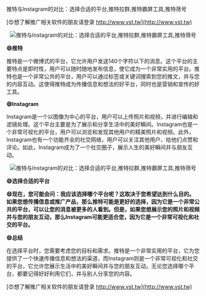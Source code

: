 推特与Instagram的对比：选择合适的平台,推特拉群,推特霸屏工具,推特筛号

[😍想了解推广相关软件的朋友请登录 http://www.vst.tw](http://www.vst.tw)

 <center><img src="https://vst.tw/MP4/tuiguang/png/5.png" alt="推特与Instagram的对比：选择合适的平台,推特拉群,推特霸屏工具,推特筛号"></center>

**😄推特**

推特是一个微博式的平台，它允许用户发送140个字符以下的消息。这个平台的主要特点是即时性，用户可以随时随地发布信息，使它成为一个非常实用的平台。推特也是一个非常公共的平台，用户可以通过标签或关键词搜索到您的推文，并与您的内容互动。这使得推特成为传播信息和想法的好平台，同时也是营销和宣传的好工具。

**😄Instagram**

Instagram是一个以图像为中心的平台，用户可以上传照片和视频，并进行编辑和滤镜处理。这个平台主要是为了展示和分享生活中的美好瞬间。Instagram也是一个非常可视化的平台，用户可以浏览和发现其他用户的精美照片和视频。此外，Instagram也有一个功能齐全的社交网络，用户可以关注其他用户、给他们点赞和评论。如此，Instagram成为了一个社交圈子，展示人生的美好瞬间并与朋友互动。

 <center><img src="https://vst.tw/MP4/tuiguang/png/5.png" alt="推特与Instagram的对比：选择合适的平台,推特拉群,推特霸屏工具,推特筛号"></center>

**😄选择合适的平台**

**😄现在，您可能会问：我应该选择哪个平台呢？这取决于您希望达到什么目的。如果您想传播信息或推广产品，那么推特可能是更好的选择，因为它是一个非常公共的平台，可以让您的消息被更多的人看到。但是，如果您想展示您的照片和视频并与您的朋友互动，那么Instagram可能更适合您，因为它是一个非常可视化和社交的平台。**

**😄总结**

在选择平台时，您需要考虑您的目标和需求。推特是一个非常实用的平台，它为您提供了一个快速传播信息和想法的渠道，而Instagram则是一个非常可视化和社交的平台，它允许您展示生活中的美好瞬间并与您的朋友互动。无论您选择哪个平台，都要记得好好利用它们，并与别人分享您的内容。

[😍想了解推广相关软件的朋友请登录 http://www.vst.tw](http://www.vst.tw)



